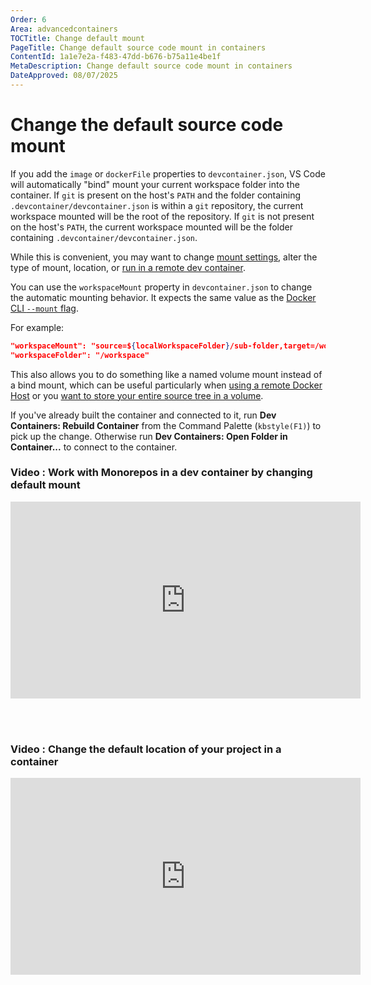 ```yaml
---
Order: 6
Area: advancedcontainers
TOCTitle: Change default mount
PageTitle: Change default source code mount in containers
ContentId: 1a1e7e2a-f483-47dd-b676-b75a11e4be1f
MetaDescription: Change default source code mount in containers
DateApproved: 08/07/2025
---
```

# Change the default source code mount

If you add the `image` or `dockerFile` properties to `devcontainer.json`, VS Code will automatically "bind" mount your current workspace folder into the container.  If `git` is present on the host's `PATH` and the folder containing `.devcontainer/devcontainer.json` is within a `git` repository, the current workspace mounted will be the root of the repository.  If `git` is not present on the host's `PATH`, the current workspace mounted will be the folder containing `.devcontainer/devcontainer.json`.

While this is convenient, you may want to change [mount settings](https://docs.docker.com/engine/reference/commandline/service_create/#add-bind-mounts-volumes-or-memory-filesystems), alter the type of mount, location, or [run in a remote dev container](/remote/advancedcontainers/develop-remote-host.md).

You can use the `workspaceMount` property in `devcontainer.json` to change the automatic mounting behavior. It expects the same value as the [Docker CLI `--mount` flag](https://docs.docker.com/engine/reference/commandline/run/#add-bind-mounts-or-volumes-using-the---mount-flag).

For example:

```json
"workspaceMount": "source=${localWorkspaceFolder}/sub-folder,target=/workspace,type=bind",
"workspaceFolder": "/workspace"
```

This also allows you to do something like a named volume mount instead of a bind mount, which can be useful particularly when [using a remote Docker Host](/remote/advancedcontainers/develop-remote-host.md) or you [want to store your entire source tree in a volume](/remote/advancedcontainers/improve-performance.md#use-a-named-volume-for-your-entire-source-tree).

If you've already built the container and connected to it, run **Dev Containers: Rebuild Container** from the Command Palette (`kbstyle(F1)`) to pick up the change. Otherwise run **Dev Containers: Open Folder in Container...** to connect to the container.

### Video : Work with Monorepos in a dev container by changing default mount

<iframe width="560" height="315" src="https://www.youtube-nocookie.com/embed/o5coAL7oE0o" title="YouTube video player" frameborder="0" allow="accelerometer; autoplay; clipboard-write; encrypted-media; gyroscope; picture-in-picture" allowfullscreen></iframe>

<br><br>

### Video : Change the default location of your project in a container

<iframe width="560" height="315" src="https://www.youtube-nocookie.com/embed/4zX2XWTmr3c" title="YouTube video player" frameborder="0" allow="accelerometer; autoplay; clipboard-write; encrypted-media; gyroscope; picture-in-picture" allowfullscreen></iframe>
